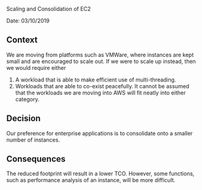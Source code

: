 Scaling and Consolidation of EC2

Date: 03/10/2019

## Context

We are moving from platforms such as VMWare, where instances are kept small and are encouraged to scale out. If we were to scale up instead, then we would require either 
1. A workload that is able to make efficient use of multi-threading.
1. Workloads that are able to co-exist peacefully.
It cannot be assumed that the workloads we are moving into AWS will fit neatly into either category.

## Decision

Our preference for enterprise applications is to consolidate onto a smaller number of instances.

## Consequences

The reduced footprint will result in a lower TCO. However, some functions, such as performance analysis of an instance, will be more difficult.

